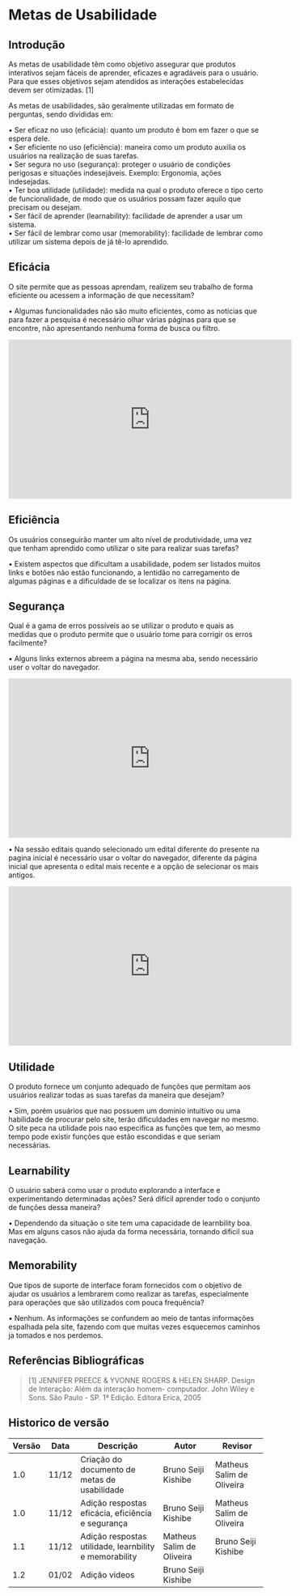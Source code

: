 # Metas de Usabilidade

## Introdução

As metas de usabilidade têm como objetivo assegurar que produtos interativos sejam fáceis de aprender, eficazes e agradáveis para o usuário. Para que esses objetivos sejam atendidos as interações estabelecidas devem ser otimizadas. [1]

As metas de usabilidades, são geralmente utilizadas em formato de perguntas, sendo divididas em: <br/>

• Ser eficaz no uso (eficácia): quanto um produto é bom em fazer o que se espera dele. <br/>
• Ser eficiente no uso (eficiência): maneira como um produto auxilia os usuários na realização de suas tarefas. <br/>
• Ser segura no uso (segurança): proteger o usuário de condições perigosas e situações indesejáveis. Exemplo: Ergonomia, ações indesejadas. <br/>
• Ter boa utilidade (utilidade): medida na qual o produto oferece o tipo certo de funcionalidade, de modo que os usuários possam fazer aquilo que precisam ou desejam. <br/>
• Ser fácil de aprender (learnability): facilidade de aprender a usar um sistema. <br/>
• Ser fácil de lembrar como usar (memorability): facilidade de lembrar como utilizar um sistema depois de já tê-lo aprendido. <br/>

## Eficácia

O site permite que as pessoas aprendam, realizem seu trabalho de forma eficiente ou acessem a informação de que necessitam?

• Algumas funcionalidades não são muito eficientes, como as notícias que para fazer a pesquisa é necessário olhar várias páginas para que se encontre, não apresentando nenhuma forma de busca ou filtro.

<iframe width="560" height="315" src="https://youtu.be/ea0FrNMaWw8" title="YouTube video player" frameborder="0" allow="accelerometer; autoplay; clipboard-write; encrypted-media; gyroscope; picture-in-picture" allowfullscreen></iframe>

## Eficiência

Os usuários conseguirão manter um alto nível de produtividade, uma vez que tenham aprendido como utilizar o site para realizar suas tarefas?

• Existem aspectos que dificultam a usabilidade, podem ser listados muitos links e botões não estão funcionando, a lentidão no carregamento de algumas páginas e a dificuldade de se localizar os itens na página.

## Segurança

Qual é a gama de erros possíveis ao se utilizar o produto e quais as medidas que o produto permite que o usuário tome para corrigir os erros facilmente?

• Alguns links externos abreem a página na mesma aba, sendo necessário user o voltar do navegador.

<iframe width="560" height="315" src="https://youtu.be/T5hZb_DVNyk" title="YouTube video player" frameborder="0" allow="accelerometer; autoplay; clipboard-write; encrypted-media; gyroscope; picture-in-picture" allowfullscreen></iframe>

• Na sessão editais quando selecionado um edital diferente do presente na pagina inicial é necessário usar o voltar do navegador, diferente da página inicial que apresenta o edital mais recente e a opção de selecionar os mais antigos.

<iframe width="560" height="315" src="https://youtu.be/T5hZb_DVNyk" title="YouTube video player" frameborder="0" allow="accelerometer; autoplay; clipboard-write; encrypted-media; gyroscope; picture-in-picture" allowfullscreen></iframe>

## Utilidade

O produto fornece um conjunto adequado de funções que permitam aos usuários realizar todas as suas tarefas da maneira que desejam?

• Sim, porém usuários que nao possuem um dominio intuitivo ou uma habilidade de procurar pelo site, terão dificuldades em navegar no mesmo. O site peca na utilidade pois nao especifica as funções que tem, ao mesmo tempo pode existir funções que estão escondidas e que seriam necessárias.

## Learnability

O usuário saberá como usar o produto explorando a interface e experimentando determinadas ações? Será difícil aprender todo o conjunto de funções dessa maneira?

• Dependendo da situação o site tem uma capacidade de learnbility boa. Mas em alguns casos não ajuda da forma necessária, tornando dificil sua navegação.

## Memorability

Que tipos de suporte de interface foram fornecidos com o objetivo de ajudar os usuários a lembrarem como realizar as tarefas, especialmente para operações que são utilizados com pouca frequência?

• Nenhum. As informações se confundem ao meio de tantas informações espalhada pela site, fazendo com que muitas vezes esquecemos caminhos ja tomados e nos perdemos.

## Referências Bibliográficas

> [1] JENNIFER PREECE & YVONNE ROGERS & HELEN SHARP. Design de Interação: Além da interação homem-
> computador. John Wiley e Sons. São Paulo - SP. 1ª Edição. Editora Erica, 2005

## Historico de versão

| Versão | Data  | Descrição                                              | Autor                     | Revisor                   |
| ------ | ----- | ------------------------------------------------------ | ------------------------- | ------------------------- |
| 1.0    | 11/12 | Criação do documento de metas de usabilidade           | Bruno Seiji Kishibe       | Matheus Salim de Oliveira |
| 1.0    | 11/12 | Adição respostas eficácia, eficiência e segurança      | Bruno Seiji Kishibe       | Matheus Salim de Oliveira |
| 1.1    | 11/12 | Adição respostas utilidade, learnbility e memorability | Matheus Salim de Oliveira | Bruno Seiji Kishibe       |
| 1.2    | 01/02 | Adição videos                                          | Bruno Seiji Kishibe       |                           |
